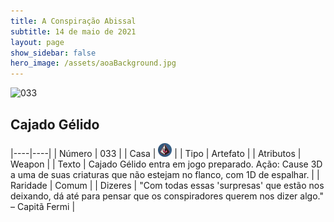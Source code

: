 ```yaml
---
title: A Conspiração Abissal
subtitle: 14 de maio de 2021
layout: page
show_sidebar: false
hero_image: /assets/aoaBackground.jpg
---
```


![033](https://cards-keyforge.s3.eu-north-1.amazonaws.com/media/pt/tac/033.png)

## Cajado Gélido

|----|----|
| Número | 033 |
| Casa | ![Conspiracy](https://raw.githubusercontent.com/cardsofkeyforge/cardsofkeyforge.github.io/master/tac/conspiracy.png "Conspiração") |
| Tipo | Artefato |
| Atributos | Weapon |
| Texto | Cajado Gélido entra em jogo preparado. Ação: Cause 3D a uma de suas criaturas  que não estejam no flanco, com 1D de espalhar. |
| Raridade | Comum |
| Dizeres | "Com todas essas 'surpresas' que estão nos deixando,  dá até para pensar que os conspiradores querem  nos dizer algo." – Capitã Fermi |
